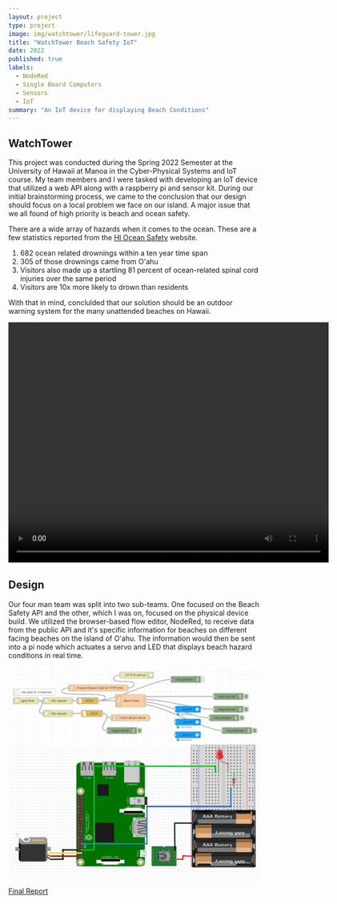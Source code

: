 ```yaml
---
layout: project
type: project
image: img/watchtower/lifeguard-tower.jpg
title: "WatchTower Beach Safety IoT"
date: 2022
published: true
labels:
  - NodeRed
  - Single Board Computers
  - Sensors
  - IoT
summary: "An IoT device for displaying Beach Conditions"
---
```


## WatchTower
This project was conducted during the Spring 2022 Semester at the University of Hawaii at Manoa in the Cyber-Physical Systems and IoT course. My team members and I were tasked with developing an IoT device that utilized a web API along with a raspberry pi and sensor kit. During our initial brainstorming process, we came to the conclusion that our design should focus on a local problem we face on our island. A major issue that we all found of high priority is beach and ocean safety. 

There are a wide array of hazards when it comes to the ocean. These are a few statistics reported from the <a href="https://hioceansafety.com/">HI Ocean Safety</a> website.


<div class="text-center p-4">
<ol>
  <li>682 ocean related drownings within a ten year time span</li>
  <li>305 of those drownings came from O'ahu</li>
  <li>Visitors also made up a startling 81 percent of ocean-related spinal cord injuries over the same period</li>
  <li>Visitors are 10x more likely to drown than residents</li>
</ol>
</div>

With that in mind, conclulded that our solution should be an outdoor warning system for the many unattended beaches on Hawaii.

<div class="text-center p-4">
<video width="640" height="480" controls>
  <source src="../img/watchtower/watchtower-vid.mp4" type="video/mp4">
Your browser does not support the video tag.
</video>
</div>

## Design
Our four man team was split into two sub-teams. One focused on the Beach Safety API and the other, which I was on, focused on the physical device build. We utilized the browser-based flow editor, NodeRed, to receive data from the public API and it's specific information for beaches on different facing beaches on the island of O'ahu. The information would then be sent into a pi node which actuates a servo and LED that displays beach hazard conditions in real time. 

<div class="text-center p-4">
<img class="img-thumbnail" src="../img/watchtower/cloud-IoT.png" width="800px">
<img class="img-thumbnail" src="../img/watchtower/watchtower-hardware.png" width="800px">
</div>

<div>
<p><a href="../reports/WatchTower-IoT-Project.pdf">Final Report</a></p>
</div>
